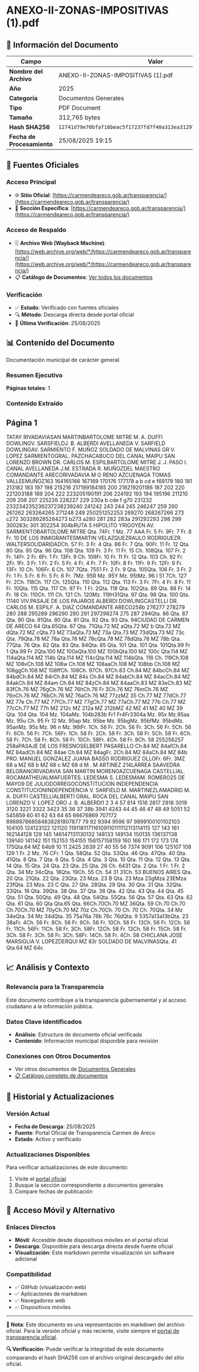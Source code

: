 # ANEXO-II-ZONAS-IMPOSITIVAS (1).pdf

## 📄 Información del Documento

| Campo | Valor |
|-------|--------|
| **Nombre del Archivo** | ANEXO-II-ZONAS-IMPOSITIVAS (1).pdf |
| **Año** | 2025 |
| **Categoría** | Documentos Generales |
| **Tipo** | PDF Document |
| **Tamaño** | 312,765 bytes |
| **Hash SHA256** | `12741d79e70bfaf16beac5f17237fd7f40a313ea312977485a57a9d555512813` |
| **Fecha de Procesamiento** | 25/08/2025 19:15 |

## 🔗 Fuentes Oficiales

### Acceso Principal
- 🌐 **Sitio Oficial**: [https://carmendeareco.gob.ar/transparencia/](https://carmendeareco.gob.ar/transparencia/)
- 📁 **Sección Específica**: [https://carmendeareco.gob.ar/transparencia/](https://carmendeareco.gob.ar/transparencia/)

### Acceso de Respaldo
- 🗄️ **Archivo Web (Wayback Machine)**: [https://web.archive.org/web/*/https://carmendeareco.gob.ar/transparencia/](https://web.archive.org/web/*/https://carmendeareco.gob.ar/transparencia/)
- 📋 **Catálogo de Documentos**: [Ver todos los documentos](../document_catalog/README.md)

### Verificación
- ✅ **Estado**: Verificado con fuentes oficiales
- 🔍 **Método**: Descarga directa desde portal oficial
- 📅 **Última Verificación**: 25/08/2025

## 📊 Contenido del Documento

Documentación municipal de carácter general.

### Resumen Ejecutivo

**Páginas totales**: 1

### Contenido Extraído

## Página 1

TATAY
RIVADAVIASAN MARTINBARTOLOME MITRE
M. A. DUFFI
DOWLINGV. SARSFIELDJ. B. ALBERDI
AVELLANEDA
V. SARFIELD
DOWLINGAV. SARMIENTO
F. MUÑOZ
SOLDADO DE MALVINAS
GR
V. LOPEZ
SARMIENTOGRAL. PAZCHACABUCO
DEL CANAL
MAIPU
SAN LORENZO
BROWN
DR. CARLOS M. ESPILBARTOLOME MITRE
J. J. PASO
I. CANAL
AVELLANEDA
J.M. ESTRADA
R. MUÑOZDEL MAESTRO
COMANDANTE ARECORIVADAVIA
M
O
RENO
AZCUENAGA
TOMAS VALLEEMUÑOZ163 164165166 167169 170176 177178
a b
cd
e f69179 180 181
213182 183
197 198
215216 217199184185
200
218219201186 187
202
220 221203188 189
204
222 223205190191
206
224192 193 194 195196
211210 209
208 207
225226 228227
229 230a b
cde
f g70
231232 233234235236237238239240
241242 243 244 245 246247
259
260
261262
263264265
271248 249
250251252253
269270
268267266
273
c272
303286285284273
b273
a280
281
282
283a
291292293
298 299 300283c
301 302254
304bRUTA 5
HIPOLITO YRIGOYEN
AV. SARMIENTOBARTOLOME MITRE
Qta. 74Fr. 1
Mz. 77 AAA
Fr. 5
Fr. 9Fr. 7 Fr. 8
Fr. 10
DE LOS INMIGRANTESMARTIN VELAZQUEZRAULO RODRIGUEZR. WALTERSOLIDARIDADCh. 57
Fr. 3 Fr. 4 Qta. 86
Fr. 7 Qta. 90Fr. 11 Fr. 12 Qta. 80
Qta. 95 Qta. 96
Qta. 108 Qta. 109
Fr. 3
Fr. 11
Fr. 15
Ch. 108Qta. 107
Fr. 2
Fr. 14Fr. 2
Fr. 6Fr. 1
Fr. 13Fr. 9
Ch. 109Fr. 10 Fr. 11 Fr. 12 Qta. 103
Ch. 92
Fr. 2Fr. 1Fr. 3 Fr. 1 Fr. 2
Fr. 5 Fr. 4 Fr. 4
Fr. 7
Fr. 10Fr. 8
Fr. 11Fr. 9
Fr. 12Fr. 9
Fr. 13Fr. 10
Ch. 106Fr. 6
Ch. 107
7Qta. 7551
Fr. 2 Fr. 9 Qta. 105Qta. 106
Fr. 3 Fr. 2 Fr. 1
Fr. 5 Fr. 6 Fr. 5 Fr. 6 Fr. 7Mz. 95R
Mz. 95Y
Mz. 95tMz. 96 I
51
7Ch. 127
Fr. 2Ch. 118Ch. 117
Ch. 125Qta. 110 Qta. 112 Qta. 113
Fr. 3
Fr. 7Fr. 4
Fr. 8
Fr. 11 Fr. 10Qta. 115
Qta. 117
Ch. 97
Fr. 1 Fr. 2Qta. 118
Qta. 102Qta. 89 Qta. 88
Fr. 14 Fr. 16
Ch. 110Ch. 111
Ch. 121 Ch. 120Mz. 119H31Qta. 97 Qta. 98
Qta. 100
Qta. 11140 VIV.PASAJE DE LOS PAJAROS
ALBERDI
DOWLINGCASTELLI
DR. CARLOS M. ESPILF. A. DIAZ
COMANDANTE ARECO258b
276277
278279
280
288
295289
296290
290
291
297298274
275
287
294Qta. 86 Qta. 87
Qta. 90 Qta. 91Qta. 80 Qta. 81
Qta. 92 Qta. 93 Qta. 94CIUDAD DE CARMEN DE ARECO
64 Qta.65Qta. 67
Qta. 71Qta.72
MZ aQta.72
MZ b
Qta.72
MZ dQta.72
MZ cQta.73
MZ 73aQta.73
MZ 73a
Qta.73
MZ 73dQta.73
MZ 73c
Qta. 79Qta.78
MZ 78a
Qta.78
MZ 78cQta.78
MZ 78dQta.78
MZ 78b
Qta. 77Qta. 76
Qta. 82 Qta. 83 Qta. 84Qta. 85
Qta. 101 Qta. 101
Qta. 101Qta.99 Fr 1
Qta.99 Fr 2Qta.100
MZ 100aQta.100
MZ 100bQta.100
MZ 100c
Qta.114
MZ 114aQta.114
MZ 114b
Qta.114
MZ 114cQta.114
MZ 114bQta. 116
Ch. 119Ch.108
MZ 108vCh.108
MZ 108w
Ch.108
MZ 108aaCh.108
MZ 108bb
Ch.108
MZ 108ggCh.108
MZ 108ffCh. 108Ch. 97Ch. 97Ch.83
Ch.84
MZ 84bcCh.84
MZ 84bdCh.84
MZ 84rCh.84
MZ 84s
Ch.84
MZ 84abCh.84
MZ 84acCh.84
MZ 84akCh.84
MZ 84am
Ch.84
MZ 84zCh.84
MZ 84aaCh.83
MZ 83eCh.83
MZ 83fCh.76
MZ 76gCh.76
MZ 76hCh.76
Fr 3Ch.76
MZ 76mCh.76
MZ 76nCh.76
MZ 76bCh.76
MZ 76aCh.76
MZ 77zzMZ 35
Ch.77
MZ 77dCh.77
MZ 77e
Ch.77
MZ 77fCh.77
MZ 77gCh.77
MZ 77aCh.77
MZ 77b
Ch.77
MZ 77cCh.77
MZ 77h
MZ 212c
MZ 212a
MZ 212bMZ 42 MZ 41 MZ 40 MZ 39
Qta. 104 Qta. 104
Mz. 104aMz. 104b283b
Fr1
Fr4Fr3304a
Mz. 95x
Mz.95aa
Mz. 95u
Ch. 95 Fr 12
Mz.
95ap
Mz.
95be
Mz.
95bgMz.
95bfMz.
95bdMz.
95anMz. 95s
Mz. 96 n
Mz. 96tFr. 1Ch. 56
Fr. 2Ch. 56
Fr. 3Ch. 56
Fr. 5Ch. 56
Fr. 6Ch. 56
Fr. 7Ch. 56Fr. 1Ch. 58
Fr. 2Ch. 58
Fr. 3Ch. 58
Fr. 5Ch. 58
Fr. 6Ch. 58
Fr. 7Ch. 58
Fr. 8Ch. 58
Fr. 10Ch. 58Fr. 4Ch. 58
Fr. 9Ch. 58
255256257 258aPASAJE DE LOS FRESNOSELBERT  PASARELLO
Ch.84
MZ 84afCh.84
MZ 84adCh.84
MZ 84ae
Ch.84
MZ 84agFr. 2Ch.84
MZ 84aCh.84
MZ 84b
PRO. MANUEL GONZALEZ
JUANA BASSO
RODRIGUEZ OLLOFr. 6Fr. 3MZ 68 a MZ 68 b
MZ 68 c MZ 68 d M
. M
ARTINEZ
214LARREA
SAAVEDRA
BELGRANORIVADAVIA
SAN MARTIN
MORENOAZCUENAGA
CASTELLIAL. ROCAMATHEUALMAFUERTES. LEDESMA
S. LEDESMAM. ROMERO25 DE MAYO9 DE JULIODORREGOCONSTITUCION
INDEPENDENCIA
CONSTITUCIONINDEPENDENCIA
V. SARFIELD
M. MARTINEZLAMADRID
M. A. DUFFI
CASTELLIALBERTI
GRAL. ROCA
DEL CANAL
MAIPU
SAN LORENZO
V. LOPEZ
ORO
J. B. ALBERDI1
2
3
4
57 814
1516
2817
2918
3019
3120
3221
3322
3423
35
36 37 38b 3941
4243
44
45
46
47
48
49
5051
52
545859
60
61
62
63
64
65
66676869
707172
898887868584838281807877
79
92
9394
9596 97 9899100101102103
104105
124123122 121120 119118117116109110111112113114115
127
143
161 162144128 129
145 146147131130132
148133
149134
150135 136137138 139140 141142
151 152153 154155 156157158159 160
168 171 172 173 174 175Qta.64 MZ 64b9 10 11
2425 2639
27
40
55 56
7374
9091
106
125107 108
126
1
Fr. 2  Mz. 76 CFr. 1
Qta. 58Qta. 52 Qta. 53Qta. 46 Qta. 47Qta. 40 Qta. 41Qta. 8 Qta. 7 Qta. 6 Qta. 5 Qta. 4 Qta. 3 Qta. 10 Qta. 11 Qta. 12 Qta. 13 Qta. 14 Qta. 15
Qta. 24 Qta. 23 Qta. 25 Qta. 26
Ch. 6431
Qta. 2 Qta. 1
Fr. 1
Fr. 2
Qta. 34
Mz 34cQta. 18Qta. 19Ch. 55 Ch. 54
31
31Ch. 53
BUENOS AIRES
Qta. 20 Qta. 21Qta. 22
Qta. 23Qta. 23
Mza. 23 B
Qta. 23
Mza
23gMza
 23EMza
23fQta. 23
Mza. 23 C
Qta. 27 Qta. 28Qta. 29 Qta. 30
Qta. 31 Qta. 32Qta. 33Qta. 16
Qta. 39Qta. 38 Qta. 37
Qta. 36
Qta. 42 Qta. 43 Qta. 44 Qta. 45
Qta. 51
Qta. 50Qta. 49 Qta. 48
Qta. 54Qta. 55Qta. 56
Qta. 57
Qta. 63 Qta. 62 Qta. 61 Qta. 60
Qta Qta.65
Qta. 66Ch.70Ch.70
MZ 36Qta. 59
Ch.70 Ch.70 Ch.70Ch.70
MZ 70yCh.70
MZ 70z
Ch.70Ch. 70
Ch. 70
Ch. 70Qta. 34
Mz 34eQta. 34
Mz 34dQta. 35
75a76a 76b
76c 76dQta. 9
5357a13a13bQta.
 23
38aFr. 4Ch. 56
Fr. 8Ch. 56
Fr. 9Ch. 56
Fr. 10Ch. 56
Fr. 13Ch. 56
Fr. 12Ch. 56
Fr. 11Ch. 56Fr. 11Ch. 58
Fr. 3Ch. 58Fr. 12Ch. 58
Fr. 13Ch. 58
Fr. 15Ch. 58
Fr. 3Ch. 58
Fr. 3Ch. 58
Fr. 3Ch. 58Fr. 14Ch. 58
Fr. 4Ch. 58
CHICLANA JOSE MARSIGLIA
V. LOPEZDERQUI
MZ 83r SOLDADO DE MALVINASQta. 41
Qta.64 MZ 64c



## 📈 Análisis y Contexto

### Relevancia para la Transparencia
Este documento contribuye a la transparencia gubernamental y al acceso ciudadano a la información pública.

### Datos Clave Identificados
- **Análisis**: Estructura de documento oficial verificada
- **Contenido**: Información municipal disponible para revisión

### Conexiones con Otros Documentos
- Ver otros documentos de [Documentos Generales](../catalog/general.md)
- [📋 Catálogo completo de documentos](../document_catalog/README.md)

## 🔄 Historial y Actualizaciones

### Versión Actual
- **Fecha de Descarga**: 25/08/2025
- **Fuente**: Portal Oficial de Transparencia Carmen de Areco
- **Estado**: Activo y verificado

### Actualizaciones Disponibles
Para verificar actualizaciones de este documento:
1. Visite el [portal oficial](https://carmendeareco.gob.ar/transparencia/)
2. Busque la sección correspondiente a documentos generales
3. Compare fechas de publicación

## 📱 Acceso Móvil y Alternativo

### Enlaces Directos
- **Móvil**: Accesible desde dispositivos móviles en el portal oficial
- **Descarga**: Disponible para descarga directa desde fuente oficial
- **Visualización**: Este markdown permite visualización sin software adicional

### Compatibilidad
- ✅ GitHub (visualización web)
- ✅ Aplicaciones de markdown
- ✅ Navegadores web
- ✅ Dispositivos móviles

---

**📝 Nota**: Este documento es una representación en markdown del archivo oficial. 
Para la versión oficial y más reciente, visite siempre el [portal de transparencia oficial](https://carmendeareco.gob.ar/transparencia/).

**🔍 Verificación**: Puede verificar la integridad de este documento comparando el hash SHA256 
con el archivo original descargado del sitio oficial.
